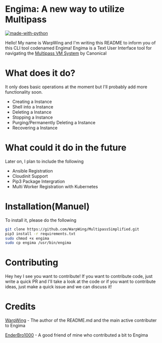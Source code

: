 # Engima: A new way to utilize Multipass
 [![made-with-python](https://img.shields.io/badge/Made%20with-Python-1f425f.svg)](https://www.python.org/) 
 
Hello! My name is WarpWing and I'm writing this README to inform you of this CLI tool codenamed Engima! Engima is a Text User Interface tool for navigating the [Multipass VM System](https://multipass.run/) by Canonical

# What does it do? 
It only does basic operations at the moment but I'll probably add more functionality soon. 
- Creating a Instance
- Shell into a Instance
- Deleting a Instance
- Stopping a Instance
- Purging/Permanently Deleting a Instance
- Recovering a Instance
# What could it do in the future
Later on, I plan to include the following 
- Ansible Registration 
- Cloudinit Support 
- Pip3 Package Intergration 
- Multi Worker Registration with Kubernetes
# Installation(Manuel)
To install it, please do the following 
```sh
git clone https://github.com/WarpWing/MultipassSimplified.git
pip3 install -r requirements.txt 
sudo chmod +x engima 
sudo cp engima /usr/bin/engima
```
# Contributing
Hey hey I see you want to contribute! If you want to contribute code, just write a quick PR and I'll take a look at the code or if you want to contribute ideas, just make a quick issue and we can discuss it!
# Credits
[WarpWing](https://github.com/WarpWing) - The author of the README.md and the main active contributer to Engima

[EnderBro1000](https://github.com/EnderBro1000) - A good friend of mine who contributed a bit to Engima
